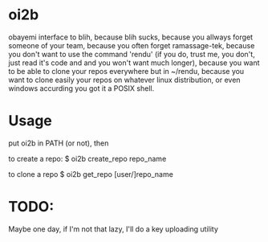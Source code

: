 oi2b
====


obayemi interface to blih, because blih sucks, because you allways forget
someone of your team, because you often forget ramassage-tek, because you
don't want to use the command 'rendu' (if you do, trust me, you don't, just
read it's code and and you won't want much longer), because you
want to be able to clone your repos everywhere but in ~/rendu, because you
want to clone easily your repos on whatever linux distribution, or even
windows accurding you got it a POSIX shell.


# Usage
put oi2b in PATH (or not), then

to create a repo:
	$ oi2b create_repo repo_name

to clone a repo
	$ oi2b get_repo [user/]repo_name


# TODO:
Maybe one day, if I'm not that lazy, I'll do a key uploading utility
